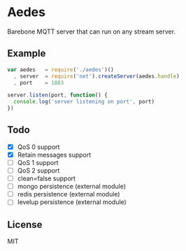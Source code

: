 # Aedes

Barebone MQTT server that can run on any stream server.

## Example

```js
var aedes   = require('./aedes')()
  , server  = require('net').createServer(aedes.handle)
  , port    = 1883

server.listen(port, function() {
  console.log('server listening on port', port)
})
```

## Todo

* [x] QoS 0 support
* [x] Retain messages support
* [ ] QoS 1 support
* [ ] QoS 2 support
* [ ] clean=false support
* [ ] mongo persistence (external module)
* [ ] redis persistence (external module)
* [ ] levelup persistence (external module)

## License

MIT

